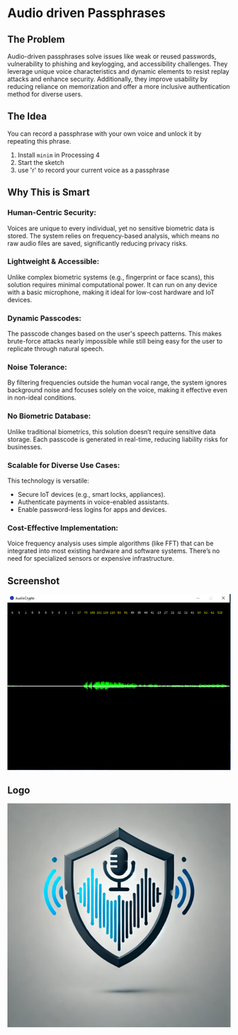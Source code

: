 # Audio driven Passphrases

## The Problem
Audio-driven passphrases solve issues like weak or reused passwords, vulnerability to phishing and keylogging, and accessibility challenges. They leverage unique voice characteristics and dynamic elements to resist replay attacks and enhance security. Additionally, they improve usability by reducing reliance on memorization and offer a more inclusive authentication method for diverse users.

## The Idea
You can record a passphrase with your own voice and unlock it by repeating this phrase.

1. Install `minim` in Processing 4
2. Start the sketch
3. use 'r' to record your current voice as a passphrase


## Why This is Smart
### Human-Centric Security:
Voices are unique to every individual, yet no sensitive biometric data is stored. The system relies on frequency-based analysis, which means no raw audio files are saved, significantly reducing privacy risks.
### Lightweight & Accessible:
Unlike complex biometric systems (e.g., fingerprint or face scans), this solution requires minimal computational power. It can run on any device with a basic microphone, making it ideal for low-cost hardware and IoT devices.
### Dynamic Passcodes:
The passcode changes based on the user's speech patterns. This makes brute-force attacks nearly impossible while still being easy for the user to replicate through natural speech.
### Noise Tolerance:
By filtering frequencies outside the human vocal range, the system ignores background noise and focuses solely on the voice, making it effective even in non-ideal conditions.
### No Biometric Database:
Unlike traditional biometrics, this solution doesn’t require sensitive data storage. Each passcode is generated in real-time, reducing liability risks for businesses.
### Scalable for Diverse Use Cases:
This technology is versatile:
- Secure IoT devices (e.g., smart locks, appliances).
- Authenticate payments in voice-enabled assistants.
- Enable password-less logins for apps and devices.
### Cost-Effective Implementation:
Voice frequency analysis uses simple algorithms (like FFT) that can be integrated into most existing hardware and software systems. There’s no need for specialized sensors or expensive infrastructure.


## Screenshot
![Screenshot](Preview.PNG)

## Logo
![Logo](logo.png)